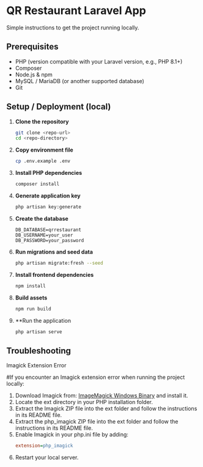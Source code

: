 # QR Restaurant Laravel App

Simple instructions to get the project running locally.

## Prerequisites

- PHP (version compatible with your Laravel version, e.g., PHP 8.1+)
- Composer
- Node.js & npm
- MySQL / MariaDB (or another supported database)
- Git

## Setup / Deployment (local)

1. **Clone the repository**
   ```bash
   git clone <repo-url>
   cd <repo-directory>
2. **Copy environment file**
    ```bash
   cp .env.example .env
3. **Install PHP dependencies**
   ```bash
   composer install
4. **Generate application key**
   ```bash
   php artisan key:generate
5. **Create the database**
   ```env
   DB_DATABASE=qrrestaurant
   DB_USERNAME=your_user
   DB_PASSWORD=your_password
6. **Run migrations and seed data**
    ```bash
    php artisan migrate:fresh --seed
7. **Install frontend dependencies**
   ```bash
   npm install
8. **Build assets**
   ```bash
   npm run build
9. **Run the application
    ```bash
    php artisan serve

## Troubleshooting

Imagick Extension Error

#If you encounter an Imagick extension error when running the project locally:

1. Download Imagick from:
    <a href="https://imagemagick.org/archive/binaries/ImageMagick-7.1.2-0-Q16-HDRI-x64-dll.exe">ImageMagick Windows Binary</a>
    and install it.
2. Locate the ext directory in your PHP installation folder.
3. Extract the Imagick ZIP file into the ext folder and follow the instructions in its README file.
4. Extract the php_imagick ZIP file into the ext folder and follow the instructions in its README file.
5. Enable Imagick in your php.ini file by adding:
    ```ini
    extension=php_imagick
6. Restart your local server.
